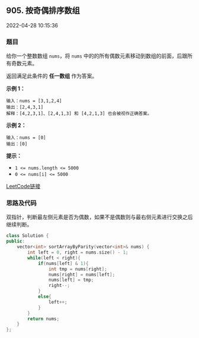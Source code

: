 ## 905. 按奇偶排序数组

2022-04-28 10:15:36

### 题目

给你一个整数数组 ``nums``，将 ``nums`` 中的的所有偶数元素移动到数组的前面，后跟所有奇数元素。

返回满足此条件的 **任一数组** 作为答案。



**示例 1：**

```
输入：nums = [3,1,2,4]
输出：[2,4,3,1]
解释：[4,2,3,1]、[2,4,1,3] 和 [4,2,1,3] 也会被视作正确答案。
```

**示例 2：**

```
输入：nums = [0]
输出：[0]
```



**提示：**


- ``1 <= nums.length <= 5000``
- ``0 <= nums[i] <= 5000``



[LeetCode链接](https://leetcode-cn.com/problems/sort-array-by-parity/)

### 思路及代码

双指针，判断最左侧元素是否为偶数，如果不是偶数则与最右侧元素进行交换之后继续判断。

```cpp
class Solution {
public:
    vector<int> sortArrayByParity(vector<int>& nums) {
        int left = 0, right = nums.size() - 1;
        while(left < right){
            if(nums[left] & 1){
                int tmp = nums[right];
                nums[right] = nums[left];
                nums[left] = tmp;
                right--;
            }
            else{
                left++;
            }
        }
        return nums;
    }
};
```